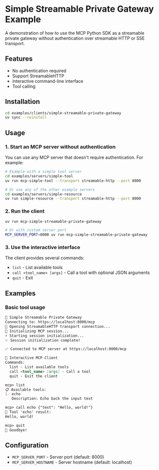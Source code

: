 # Simple Streamable Private Gateway Example

A demonstration of how to use the MCP Python SDK as a streamable private gateway without authentication over streamable HTTP or SSE transport.

## Features

- No authentication required
- Support StreamableHTTP
- Interactive command-line interface
- Tool calling

## Installation

```bash
cd examples/clients/simple-streamable-private-gateway
uv sync --reinstall 
```

## Usage

### 1. Start an MCP server without authentication

You can use any MCP server that doesn't require authentication. For example:

```bash
# Example with a simple tool server
cd examples/servers/simple-tool
uv run mcp-simple-tool --transport streamable-http --port 8000

# Or use any of the other example servers
cd examples/servers/simple-resource
uv run simple-resource --transport streamable-http --port 8000
```

### 2. Run the client

```bash
uv run mcp-simple-streamable-private-gateway

# Or with custom server port
MCP_SERVER_PORT=8000 uv run mcp-simple-streamable-private-gateway
```

### 3. Use the interactive interface

The client provides several commands:

- `list` - List available tools
- `call <tool_name> [args]` - Call a tool with optional JSON arguments  
- `quit` - Exit

## Examples

### Basic tool usage

```markdown
🚀 Simple Streamable Private Gateway
Connecting to: https://localhost:8000/mcp
📡 Opening StreamableHTTP transport connection...
🤝 Initializing MCP session...
⚡ Starting session initialization...
✨ Session initialization complete!

✅ Connected to MCP server at https://localhost:8000/mcp

🎯 Interactive MCP Client
Commands:
  list - List available tools
  call <tool_name> [args] - Call a tool
  quit - Exit the client

mcp> list
📋 Available tools:
1. echo
   Description: Echo back the input text

mcp> call echo {"text": "Hello, world!"}
🔧 Tool 'echo' result:
Hello, world!

mcp> quit
👋 Goodbye!
```

## Configuration

- `MCP_SERVER_PORT` - Server port (default: 8000)
- `MCP_SERVER_HOSTNAME` - Server hostname (default: localhost)
